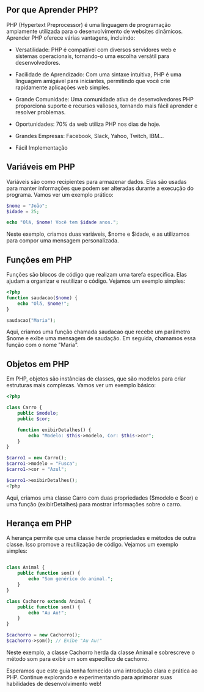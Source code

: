 ## Por que Aprender PHP?
PHP (Hypertext Preprocessor) é uma linguagem de programação amplamente utilizada para o desenvolvimento de websites dinâmicos. Aprender PHP oferece várias vantagens, incluindo:

- Versatilidade: PHP é compatível com diversos servidores web e sistemas operacionais, tornando-o uma escolha versátil para desenvolvedores.

- Facilidade de Aprendizado: Com uma sintaxe intuitiva, PHP é uma linguagem amigável para iniciantes, permitindo que você crie rapidamente aplicações web simples.

- Grande Comunidade: Uma comunidade ativa de desenvolvedores PHP proporciona suporte e recursos valiosos, tornando mais fácil aprender e resolver problemas.

- Oportunidades: 70% da web utiliza PHP nos dias de hoje.

- Grandes Empresas: Facebook, Slack, Yahoo, Twitch, IBM...

- Fácil Implementação

## Variáveis em PHP
Variáveis são como recipientes para armazenar dados. Elas são usadas para manter informações que podem ser alteradas durante a execução do programa. Vamos ver um exemplo prático:

```php
$nome = "João";
$idade = 25;

echo "Olá, $nome! Você tem $idade anos.";
```
Neste exemplo, criamos duas variáveis, $nome e $idade, e as utilizamos para compor uma mensagem personalizada.

## Funções em PHP
Funções são blocos de código que realizam uma tarefa específica. Elas ajudam a organizar e reutilizar o código. Vejamos um exemplo simples:

```php
<?php
function saudacao($nome) {
    echo "Olá, $nome!";
}

saudacao("Maria");
```
Aqui, criamos uma função chamada saudacao que recebe um parâmetro $nome e exibe uma mensagem de saudação. Em seguida, chamamos essa função com o nome "Maria".

## Objetos em PHP
Em PHP, objetos são instâncias de classes, que são modelos para criar estruturas mais complexas. Vamos ver um exemplo básico:

```php
<?php

class Carro {
    public $modelo;
    public $cor;

    function exibirDetalhes() {
        echo "Modelo: $this->modelo, Cor: $this->cor";
    }
}

$carro1 = new Carro();
$carro1->modelo = "Fusca";
$carro1->cor = "Azul";

$carro1->exibirDetalhes();
<?php
```
Aqui, criamos uma classe Carro com duas propriedades ($modelo e $cor) e uma função (exibirDetalhes) para mostrar informações sobre o carro.

## Herança em PHP
A herança permite que uma classe herde propriedades e métodos de outra classe. Isso promove a reutilização de código. Vejamos um exemplo simples:

```php

class Animal {
    public function som() {
        echo "Som genérico do animal.";
    }
}

class Cachorro extends Animal {
    public function som() {
        echo "Au Au!";
    }
}

$cachorro = new Cachorro();
$cachorro->som(); // Exibe "Au Au!"
```

Neste exemplo, a classe Cachorro herda da classe Animal e sobrescreve o método som para exibir um som específico de cachorro.

Esperamos que este guia tenha fornecido uma introdução clara e prática ao PHP. Continue explorando e experimentando para aprimorar suas habilidades de desenvolvimento web!






